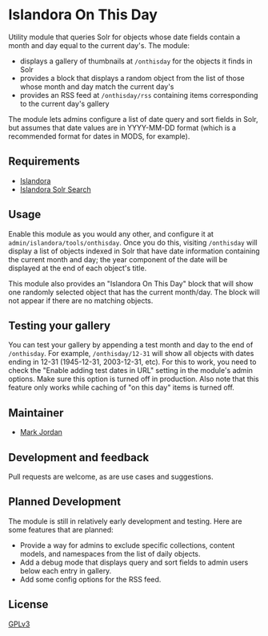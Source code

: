 # Islandora On This Day

Utility module that queries Solr for objects whose date fields contain a month and day equal to the current day's. The module:

* displays a gallery of thumbnails at `/onthisday` for the objects it finds in Solr
* provides a block that displays a random object from the list of those whose month and day match the current day's
* provides an RSS feed at `/onthisday/rss` containing items corresponding to the current day's gallery

The module lets admins configure a list of date query and sort fields in Solr, but assumes that date values are in YYYY-MM-DD format (which is a recommended format for dates in MODS, for example).

## Requirements

* [Islandora](https://github.com/Islandora/islandora)
* [Islandora Solr Search](https://github.com/Islandora/islandora_solr_search)

## Usage

Enable this module as you would any other, and configure it at `admin/islandora/tools/onthisday`. Once you do this, visiting `/onthisday` will display a list of objects indexed in Solr that have date information containing the current month and day; the year component of the date will be displayed at the end of each object's title.

This module also provides an "Islandora On This Day" block that will show one randomly selected object that has the current month/day. The block will not appear if there are no matching objects.

## Testing your gallery

You can test your gallery by appending a test month and day to the end of `/onthisday`. For example, `/onthisday/12-31` will show all objects with dates ending in 12-31 (1945-12-31, 2003-12-31, etc). For this to work, you need to check the "Enable adding test dates in URL" setting in the module's admin options. Make sure this option is turned off in production. Also note that this feature only works while caching of "on this day" items is turned off.

## Maintainer

* [Mark Jordan](https://github.com/mjordan)

## Development and feedback

Pull requests are welcome, as are use cases and suggestions.

## Planned Development

The module is still in relatively early development and testing. Here are some features that are planned:

* Provide a way for admins to exclude specific collections, content models, and namespaces from the list of daily objects.
* Add a debug mode that displays query and sort fields to admin users below each entry in gallery.
* Add some config options for the RSS feed.

## License

 [GPLv3](http://www.gnu.org/licenses/gpl-3.0.txt)
